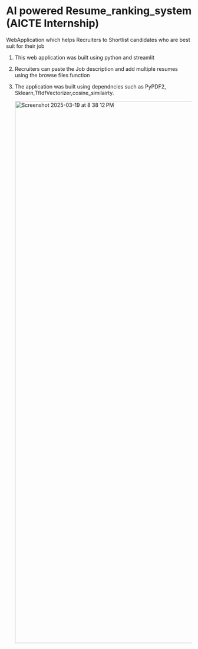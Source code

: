 # AI powered Resume_ranking_system (AICTE Internship)

WebApplication which helps Recruiters to Shortlist candidates who are best suit for their job
1. This web application was built using python and streamlit
2. Recruiters can paste the Job description and add multiple resumes using the browse files function
3. The application was built using  dependncies such as PyPDF2, Sklearn,TfIdfVectorizer,cosine_similairty.

   <img width="1470" alt="Screenshot 2025-03-19 at 8 38 12 PM" src="https://github.com/user-attachments/assets/a2870440-8a4b-47cb-8699-bc8b82cdc585" />

   
